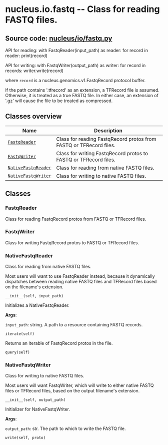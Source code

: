 # nucleus.io.fastq -- Class for reading FASTQ files.
**Source code:** [nucleus/io/fastq.py](https://github.com/google/nucleus/tree/master/nucleus/io/fastq.py)
---
API for reading:
  with FastqReader(input_path) as reader:
    for record in reader:
      print(record)

API for writing:
  with FastqWriter(output_path) as writer:
    for record in records:
      writer.write(record)

where `record` is a nucleus.genomics.v1.FastqRecord protocol buffer.

If the path contains '.tfrecord' as an extension, a TFRecord file is
assumed.  Otherwise, it is treated as a true FASTQ file.  In either case,
an extension of '.gz' will cause the file to be treated as compressed.

## Classes overview
Name | Description
-----|------------
[`FastqReader`](#fastqreader) | Class for reading FastqRecord protos from FASTQ or TFRecord files.
[`FastqWriter`](#fastqwriter) | Class for writing FastqRecord protos to FASTQ or TFRecord files.
[`NativeFastqReader`](#nativefastqreader) | Class for reading from native FASTQ files.
[`NativeFastqWriter`](#nativefastqwriter) | Class for writing to native FASTQ files.

## Classes
### FastqReader
Class for reading FastqRecord protos from FASTQ or TFRecord files.

### FastqWriter
Class for writing FastqRecord protos to FASTQ or TFRecord files.

### NativeFastqReader
Class for reading from native FASTQ files.

Most users will want to use FastqReader instead, because it dynamically
dispatches between reading native FASTQ files and TFRecord files based on the
filename's extension.

`__init__(self, input_path)`

Initializes a NativeFastqReader.

**Args**:

`input_path`: string. A path to a resource containing FASTQ records.


`iterate(self)`

Returns an iterable of FastqRecord protos in the file.

`query(self)`



### NativeFastqWriter
Class for writing to native FASTQ files.

Most users will want FastqWriter, which will write to either native FASTQ
files or TFRecord files, based on the output filename's extension.

`__init__(self, output_path)`

Initializer for NativeFastqWriter.

**Args**:

`output_path`: str. The path to which to write the FASTQ file.


`write(self, proto)`



